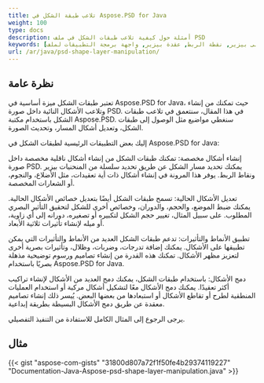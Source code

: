 ```yaml
---
title: تلاعب طبقة الشكل في Aspose.PSD for Java
weight: 100
type: docs
description: أمثلة حول كيفية تلاعب طبقات الشكل في ملف PSD
keywords: [طبقة شكل, منحنى, منحنى بيزير, نقطة الربط, عقدة بيزير, واجهة برمجة التطبيقات لملف PSD, جافا, مثال كود]
url: /ar/java/psd-shape-layer-manipulation/
---
```


## **نظرة عامة**
تعتبر طبقات الشكل ميزة أساسية في Aspose.PSD for Java، حيث تمكنك من إنشاء وتلاعب الأشكال النائية داخل صورة PSD. في هذا المقال، سنتعمق في تلاعب طبقات الشكل باستخدام مكتبة Aspose.PSD. سنغطي مواضيع مثل الوصول إلى طبقات الشكل، وتعديل أشكال المسار، وتحديث الصورة.

إليك بعض التطبيقات الرئيسية لطبقات الشكل في Aspose.PSD for Java:

إنشاء أشكال مخصصة: تمكنك طبقات الشكل من إنشاء أشكال ناقلية مخصصة داخل صورة PSD. يمكنك تحديد مسار الشكل عن طريق تحديد سلسلة من المنحنيات بيزير ونقاط الربط. يوفر هذا المرونة في إنشاء أشكال ذات أية تعقيدات، مثل الأضلاع، والنجوم، أو الشعارات المخصصة.

تعديل الأشكال الحالية: تسمح طبقات الشكل أيضًا بتعديل خصائص الأشكال الحالية. يمكنك ضبط الموضع، والحجم، والدوران، وخصائص أخرى للشكل لتحقيق التأثير البصري المطلوب. على سبيل المثال، تغيير حجم الشكل لتكبيره أو تصغيره، دورانه إلى أي زاوية، أو ميله لإنشاء تأثيرات ثلاثية الأبعاد.

تطبيق الأنماط والتأثيرات: تدعم طبقات الشكل العديد من الأنماط والتأثيرات التي يمكن تطبيقها على الأشكال. يمكنك إضافة تدرجات، وضربات، وظلال، وتأثيرات بصرية أخرى لتعزيز مظهر الأشكال. تمكنك هذه القدرة من إنشاء تصاميم ورسوم توضيحية مذهلة بصريًا باستخدام Aspose.PSD for Java.

دمج الأشكال: باستخدام طبقات الشكل، يمكنك دمج العديد من الأشكال لإنشاء تراكيب أكثر تعقيدًا. يمكنك دمج الأشكال معًا لتشكيل أشكال مركبة أو استخدام العمليات المنطقية لطرح أو تقاطع الأشكال أو استبعادها من بعضها البعض. يُيسر ذلك إنشاء تصاميم معقدة عن طريق دمج الأشكال البسيطة بطريقة إبداعية.

يرجى الرجوع إلى المثال الكامل للاستفادة من التنفيذ التفصيلي.

## **مثال**
{{< gist "aspose-com-gists" "31800d807a72f1f50fe4b29374119227" "Documentation-Java-Aspose-psd-shape-layer-manipulation.java" >}}